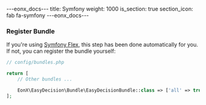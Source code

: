 ---eonx_docs---
title: Symfony
weight: 1000
is_section: true
section_icon: fab fa-symfony
---eonx_docs---

### Register Bundle

If you're using [Symfony Flex][1], this step has been done automatically for you. If not, you can register the bundle
yourself:

```php
// config/bundles.php

return [
    // Other bundles ...

    EonX\EasyDecision\Bundle\EasyDecisionBundle::class => ['all' => true],
];
```

[1]: https://symfony.com/doc/current/setup/flex.html
